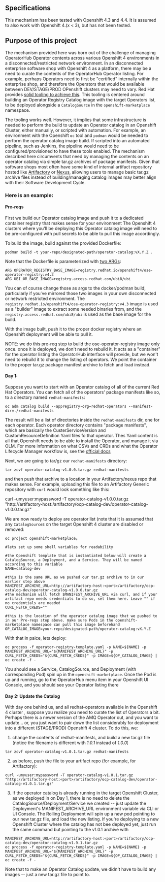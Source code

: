 
## Specifications

This mechanism has been tested with Openshift 4.3 and 4.4. It is assumed to also work with Openshift 4.(x < 3), but has not been tested.

## Purpose of this project

The mechanism provided here was born out of the challenge of managing OperatorHub Operator contents across various Openshift 4 environments in a disconnected/restricted network environment. In an disconnected enterprise software shop with Openshift 4 as a platform, there may be a need to curate the contents of the OperatorHub Operator listing. For example, perhaps Operators need to first be "certified" internally within the enterprise shop, and therefore the Operators that would be available between DEV/STAGE/PROD OPenshift clusters may need to vary. Red Hat provides [solid tooling to achieve this](https://docs.openshift.com/container-platform/4.3/operators/olm-restricted-networks.html). This tooling is  centered around building an Operator Registry Catalog image with the target Operators list, to be deployed alongside a `CatalogSource` in the `openshift-marketplace` namespace. 

The tooling works well. However, it implies that some infrastructure is needed to perform the build to update an Operator catalog in an Openshift Cluster, either manually, or scripted with automation. For example, an environment with the Openshift `oc` tool and `podman` would be needed to perform the operator catalog image build. If scripted into an automated pipeline, such as Jenkins, the pipeline would need to be configured/provisioned to have these tools enabled. The mechanism described here circumvents that need by managing the contents on an operator catalog via simple tar.gz archives of package manifests. Given that software shops most often have some kind of internal artifact repository hosted like [Artifactory](https://jfrog.com/artifactory/) or [Nexus](https://www.sonatype.com/product-nexus-repository), allowing users to manage basic tar.gz archive files instead of building/managing catalog images may better align with their Software Development Cycle. 



### Here is an example:

#### Pre-reqs
First we build our Operator catalog image and push it to a dedicated container registry that makes sense for your environment The Openshift 4 clusters where you'll be deploying this Operator catalog image will need to be pre-configured with pull secrets to be able to pull this image accordingly. 

To build the image, build against the provided Dockerfile:
```
podman build -t your-repo/designated-path/operator-catalog:vX.Y.Z . 
```
Note that the Dockerfile is parameterized with [two ARGs](https://github.com/ldojo/ocp4-operator-catalog-pipeline/blob/master/Dockerfile#L1):
```
ARG OPERATOR_REGISTRY_BASE_IMAGE=registry.redhat.io/openshift4/ose-operator-registry:v4.3
ARG UBI_OR_BASE_IMAGE=registry.access.redhat.com/ubi8/ubi
```
You can of course change those as args to the docker/podman build, particularly if you've mirrored those two images in your own disconnected or network restricted environment. The `registry.redhat.io/openshift4/ose-operator-registry:v4.3` image is used as a "builder" image to extract some needed binaries from, and the `registry.access.redhat.com/ubi8/ubi` is used as the base image for the build.

With the image built, push it to the proper docker registry where an Openshift deployment will be able to pull it. 

NOTE: we do this pre-req step to build the ose-operator-registry image only once. once it is deployed, we don't need to rebuild it. It acts as a "container" for the operator listing the OperatorHub interface will provide, but we won't need to rebuild it to change the listing of operators. We point the container to the proper tar.gz package manifest archive to fetch and load instead. 

#### Day 1: 

Suppose you want to start with an Operator catalog of all of the current Red Hat Operators. You can fetch all of the operators' package manifests like so, to a directory named `redhat-manifests`:
```
oc adm catalog build --appregistry-org=redhat-operators --manifest-dir=./redhat-manifests
```

The result will be a list of directories inside the `redhat-manifests` dir, one for each operator. Each operator directory contains "package manifests", which are basically the CusterServiceVersion and CustomResourceDefinition Yaml files fo that operator. Thes Yaml content is all that Openshift needs to be able to install the Operator, and manage it via OLM. For more information on what CSVs and CRDs and what the Operator Lifecycle Manager workflow is, see the [official docs](https://docs.openshift.com/container-platform/4.3/operators/understanding_olm/olm-understanding-olm.html)

Next, we are going to tar/gz our `redhat-manifests` directory:
```
tar zcvf operator-catalog-v1.0.0.tar.gz redhat-manifests
```

and then push that archive to a location in your Artifactory/nexus repo that makes sense. For example, uploading this file to an Artifactory Generic repository with `curl` would look something like this:

curl -umyuser:mypassword -T operator-catalog-v1.0.0.tar.gz "http://artifactory-host:<port>/artifactory/ocp-catalog-dev/operator-catalog-v1.0.0.tar.gz"

We are now ready to deploy are operator list (note that it is assumed that any `CatalogSource`s on the target Openshift 4 cluster are disabled or removed:

```
oc project openshift-marketplace;

#lets set up some shell variables for readability

#the Openshift template that is instantiated below will create a CatalogSource, a Deployment, and a Service. They will be named according to this variable
NAME=catalog-dev

#this is the same URL as we pushed our tar.gz archive to in our earlier step above
MANIFEST_ARCHIVE_URL=http://artifactory-host:<port>/artifactory/ocp-catalog-dev/operator-catalog-v1.0.0.tar.gz
#the mechanism will fetch $MANIFEST_ARCHIVE_URL via curl, and if your artifact repo needs credentials to do so, set them here. Leave "" if no credentials are needed
CURL_FETCH_CREDS=""

#this is the location of the operator catalog image that we pushed to in our Pre-reqs step above. make sure Pods in the openshift-marketplace namespace can pull this image beforehand
OP_CATALOG_IMAGE=your-repo/designated-path/operator-catalog:vX.Y.Z
```

With that in palce, lets deploy:
```
oc process -f operator-registry-template.yaml -p NAME=${NAME} -p MANIFEST_ARCHIVE_URL="${MANIFEST_ARCHIVE_URL}" -p CURL_FETCH_CREDS="${CURL_FETCH_CREDS}" -p IMAGE=${OP_CATALOG_IMAGE} | oc create -f -
```

You should see a Service, CatalogSource, and Deployment (with corresponding Pod) spin up in the `openshift-marketplace`. 
Once the Pod is up and running, go to the OperatorHub menu item in your Openshift UI Console, and you should see your Operator listing there


#### Day 2: Update the Catalog

With day one behind us, and all redhat-operators available in the Openshift 4 cluster , suppose you realize you need to curate the list of Operators a bit. Perhaps there is a newer version of the AMQ Operator out, and you want to update... or, you just want to pair down the list considerably for deployment into a different (STAGE/PROD) Openshift 4 cluster. To do this, we:
1. change the contents of redhat-manifests, and build a new tar.gz file (notice the filename is different with *1.0.1* instead of *1.0.0*)
```
tar zcvf operator-catalog-v1.0.1.tar.gz redhat-manifests
```

2. as before, push the file to your artifact repo (for example, for Artifactory):
```
curl -umyuser:mypassword -T operator-catalog-v1.0.1.tar.gz "http://artifactory-host:<port>/artifactory/ocp-catalog-dev/operator-catalog-v1.0.1.tar.gz"
```

3. If the operator catalog is already running in the target Openshift Cluster, as we deployed in on Day 1, there is no need to delete the CatalogSource/Deployment/Service we created -- just update the Deployment's MANIFEST_ARCHIVE_URL environment variable via CLI or UI Console. The Rolling Deployment will spin up a new pod pointing to our new tar.gz file, and load the new listing. If you're deploying to a new Openshift Cluster where the catalog has not bee deployed yet, just run the same command but pointing to the v1.0.1 archive with 
```
MANIFEST_ARCHIVE_URL=http://artifactory-host:<port>/artifactory/ocp-catalog-dev/operator-catalog-v1.0.1.tar.gz
oc process -f operator-registry-template.yaml -p NAME=${NAME} -p MANIFEST_ARCHIVE_URL="${MANIFEST_ARCHIVE_URL}" -p CURL_FETCH_CREDS="${CURL_FETCH_CREDS}" -p IMAGE=${OP_CATALOG_IMAGE} | oc create -f -
```

Note that to make an Operator Catalog update, we didn't have to build any images -- just a new tar.gz file to point to. 
